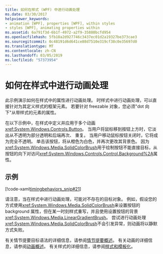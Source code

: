 ```yaml
---
title: 如何在样式 (WPF) 中进行动画处理
ms.date: 03/30/2017
helpviewer_keywords:
- animation [WPF], properties [WPF], within styles
- styles [WPF], animating properties within
ms.assetid: 6a791f3d-6b1f-4972-a2f9-35880bcfd954
ms.openlocfilehash: 5fb18a2d927746c3437ec01d2a19327be373cae3
ms.sourcegitcommit: 0c48191d6d641ce88d7510e319cf38c0e35697d0
ms.translationtype: MT
ms.contentlocale: zh-CN
ms.lasthandoff: 03/05/2019
ms.locfileid: "57373954"
---
```

# <a name="how-to-animate-in-a-style"></a>如何在样式中进行动画处理

此示例演示如何在样式中的属性进行动画处理。 时样式中进行动画处理，可以直接针对为其定义样式的框架元素。 若要针对 freezable 对象，您必须"dot 向下"从带样式的元素的属性。

在以下示例中，在样式中定义并应用于多个动画<xref:System.Windows.Controls.Button>。 当用户将鼠标移到按钮上方时，它淡出从不透明为部分透明和后端再次、 重复。 当用户移动鼠标按钮关闭时，它将成为完全不透明。 单击该按钮，将从橙色为白色，并再次更改其背景色。 因为<xref:System.Windows.Media.SolidColorBrush>用于绘制按钮不能直接目标，从按钮的向下对访问<xref:System.Windows.Controls.Control.Background%2A>属性。

## <a name="example"></a>示例

[!code-xaml[timingbehaviors_snip#21](~/samples/snippets/csharp/VS_Snippets_Wpf/timingbehaviors_snip/CSharp/StyleStoryboardsExample.xaml#21)]

请注意，当在样式中进行动画处理，可能对不存在的目标对象。 例如，假设您的方式使用<xref:System.Windows.Media.SolidColorBrush>来设置按钮的 background 属性，但在某一时刻样式重写，并且使用设置按钮的背景<xref:System.Windows.Media.LinearGradientBrush>。  尝试进行动画处理<xref:System.Windows.Media.SolidColorBrush>不会引发异常，则动画将以静默方式失败。

有关情节提要目标语法的详细信息，请参阅[情节提要概述](storyboards-overview.md)。 有关动画的详细信息，请参阅[动画概述](animation-overview.md)。 有关样式的详细信息，请参阅[样式和模板化](../controls/styling-and-templating.md)。
